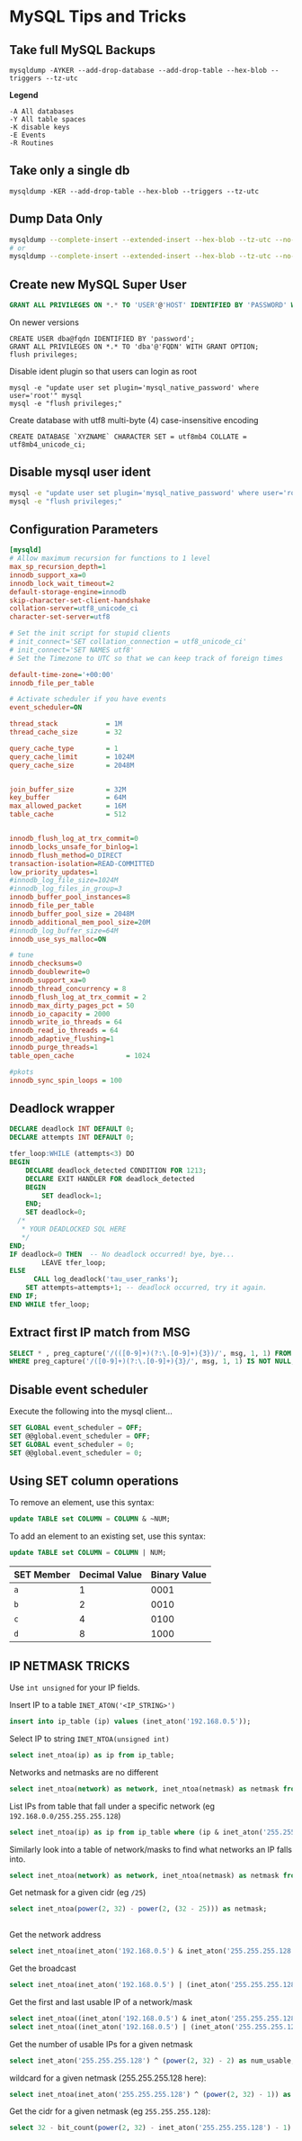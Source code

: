 ---
---

# MySQL Tips and Tricks

## Take full MySQL Backups
```
mysqldump -AYKER --add-drop-database --add-drop-table --hex-blob --triggers --tz-utc
```

**Legend**
```
-A All databases
-Y All table spaces
-K disable keys
-E Events
-R Routines
```

## Take only a single db


```
mysqldump -KER --add-drop-table --hex-blob --triggers --tz-utc
```

## Dump Data Only
```sh
mysqldump --complete-insert --extended-insert --hex-blob --tz-utc --no-create-db --no-create-info --skip-triggers mydb > db-data.sql
# or
mysqldump --complete-insert --extended-insert --hex-blob --tz-utc --no-create-db --no-create-info --single-transaction --lock-tables=false --skip-triggers --set-gtid-purged=OFF mydb > mydb-$(date "+%Y%m%d").sql
```

## Create new MySQL Super User
```sql
GRANT ALL PRIVILEGES ON *.* TO 'USER'@'HOST' IDENTIFIED BY 'PASSWORD' WITH GRANT OPTION
```

On newer versions
```mysql
CREATE USER dba@fqdn IDENTIFIED BY 'password';
GRANT ALL PRIVILEGES ON *.* TO 'dba'@'FQDN' WITH GRANT OPTION;
flush privileges;
```

Disable ident plugin so that users can login as root
```mysql
mysql -e "update user set plugin='mysql_native_password' where user='root'" mysql
mysql -e "flush privileges;"
```

Create database with utf8 multi-byte (4) case-insensitive encoding
```mysql
CREATE DATABASE `XYZNAME` CHARACTER SET = utf8mb4 COLLATE = utf8mb4_unicode_ci;
```

## Disable mysql user ident
```sh
mysql -e "update user set plugin='mysql_native_password' where user='root'" mysql
mysql -e "flush privileges;"
```

## Configuration Parameters

```ini
[mysqld]
# Allow maximum recursion for functions to 1 level
max_sp_recursion_depth=1
innodb_support_xa=0
innodb_lock_wait_timeout=2
default-storage-engine=innodb
skip-character-set-client-handshake
collation-server=utf8_unicode_ci
character-set-server=utf8

# Set the init script for stupid clients
# init_connect='SET collation_connection = utf8_unicode_ci'
# init_connect='SET NAMES utf8'
# Set the Timezone to UTC so that we can keep track of foreign times

default-time-zone='+00:00'
innodb_file_per_table

# Activate scheduler if you have events
event_scheduler=ON

thread_stack            = 1M
thread_cache_size       = 32

query_cache_type        = 1
query_cache_limit       = 1024M
query_cache_size        = 2048M


join_buffer_size        = 32M
key_buffer              = 64M
max_allowed_packet      = 16M
table_cache             = 512


innodb_flush_log_at_trx_commit=0
innodb_locks_unsafe_for_binlog=1
innodb_flush_method=O_DIRECT
transaction-isolation=READ-COMMITTED
low_priority_updates=1
#innodb_log_file_size=1024M
#innodb_log_files_in_group=3
innodb_buffer_pool_instances=8
innodb_file_per_table
innodb_buffer_pool_size = 2048M
innodb_additional_mem_pool_size=20M
#innodb_log_buffer_size=64M
innodb_use_sys_malloc=ON

# tune
innodb_checksums=0
innodb_doublewrite=0
innodb_support_xa=0
innodb_thread_concurrency = 8
innodb_flush_log_at_trx_commit = 2
innodb_max_dirty_pages_pct = 50
innodb_io_capacity = 2000
innodb_write_io_threads = 64
innodb_read_io_threads = 64
innodb_adaptive_flushing=1
innodb_purge_threads=1
table_open_cache             = 1024

#pkots
innodb_sync_spin_loops = 100
```



## Deadlock wrapper

```sql
DECLARE deadlock INT DEFAULT 0;
DECLARE attempts INT DEFAULT 0;

tfer_loop:WHILE (attempts<3) DO
BEGIN
	DECLARE deadlock_detected CONDITION FOR 1213;
	DECLARE EXIT HANDLER FOR deadlock_detected
	BEGIN
		SET deadlock=1;
	END;
	SET deadlock=0;
  /*
   * YOUR DEADLOCKED SQL HERE
   */
END;
IF deadlock=0 THEN  -- No deadlock occurred! bye, bye...
    	LEAVE tfer_loop;
ELSE
      CALL log_deadlock('tau_user_ranks');
 	SET attempts=attempts+1; -- deadlock occurred, try it again.
END IF;
END WHILE tfer_loop;

```


## Extract first IP match from MSG
```sql
SELECT * , preg_capture('/(([0-9]+)(?:\.[0-9]+){3})/', msg, 1, 1) FROM `archive`
WHERE preg_capture('/([0-9]+)(?:\.[0-9]+){3}/', msg, 1, 1) IS NOT NULL;
```

## Disable event scheduler
Execute the following into the mysql client...
```sql
SET GLOBAL event_scheduler = OFF;
SET @@global.event_scheduler = OFF;
SET GLOBAL event_scheduler = 0;
SET @@global.event_scheduler = 0;
```

## Using SET column operations
To remove an element, use this syntax:
```sql
update TABLE set COLUMN = COLUMN & ~NUM;
```

To add an element to an existing set, use this syntax:
```sql
update TABLE set COLUMN = COLUMN | NUM;
```

| SET Member | Decimal Value | Binary Value |
|------------|---------------|--------------|
| `a`  			 | 1 						 | 0001 				|
| `b`  			 | 2 						 | 0010 				|
| `c`  			 | 4 						 | 0100 				|
| `d`  			 | 8 						 | 1000 				|

## IP NETMASK TRICKS
Use `int unsigned` for your IP fields.

Insert IP to a table `INET_ATON('<IP_STRING>')`
```sql
insert into ip_table (ip) values (inet_aton('192.168.0.5'));
```

Select IP to string `INET_NTOA(unsigned int)`
```sql
select inet_ntoa(ip) as ip from ip_table;
```

Networks and netmasks are no different
```sql
select inet_ntoa(network) as network, inet_ntoa(netmask) as netmask from network_table;
```

List IPs from table that fall under a specific network (eg `192.168.0.0/255.255.255.128`)
```sql
select inet_ntoa(ip) as ip from ip_table where (ip & inet_aton('255.255.255.128')) = inet_aton('192.168.0.0');
```

Similarly look into a table of network/masks to find what networks an IP falls into.
```sql
select inet_ntoa(network) as network, inet_ntoa(netmask) as netmask from network_table where (inet_aton('192.168.0.1') & netmask) = network;
```

Get netmask for a given cidr (eg `/25`)
```sql
select inet_ntoa(power(2, 32) - power(2, (32 - 25))) as netmask;
																							^^^^
```

Get the network address
```sql
select inet_ntoa(inet_aton('192.168.0.5') & inet_aton('255.255.255.128')) as network;
```

Get the broadcast
```sql
select inet_ntoa(inet_aton('192.168.0.5') | (inet_aton('255.255.255.128') ^ (power(2, 32) - 1))) as broadcast;
```

Get the first and last usable IP of a network/mask
```sql
select inet_ntoa((inet_aton('192.168.0.5') & inet_aton('255.255.255.128')) + 1) as first_usable;
select inet_ntoa((inet_aton('192.168.0.5') | (inet_aton('255.255.255.128') ^ (power(2, 32) - 1))) - 1) as last_usable;
```

Get the number of usable IPs for a given netmask
```sql
select inet_aton('255.255.255.128') ^ (power(2, 32) - 2) as num_usable;
```

wildcard for a given netmask (255.255.255.128 here):
```sql
select inet_ntoa(inet_aton('255.255.255.128') ^ (power(2, 32) - 1)) as wildcard;
```


Get the cidr for a given netmask (eg `255.255.255.128`):
```sql
select 32 - bit_count(power(2, 32) - inet_aton('255.255.255.128') - 1) as cidr;
```
